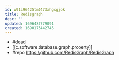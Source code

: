 ```yaml
---
id: w91i96425tm1473xhgxgjok
title: Redisgraph
desc: ''
updated: 1696480779091
created: 1690175442745
---
```


- #dead
- [[c.software.database.graph.property]]
- #repo https://github.com/RedisGraph/RedisGraph
  